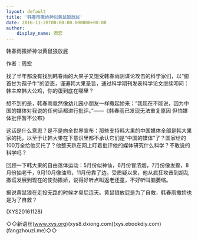 ```yaml
---
layout: default
title: '韩春雨撒娇神似黄鼠狼放屁'
date: 2016-11-28T00:00:00.000000+08:00
author:
    display_name: 周宏
---
```


韩春雨撒娇神似黄鼠狼放屁

作者：周宏

找了半年都没有找到韩春雨的大果子又饱受韩春雨阴谋论攻击的科学家们，以“俯首甘为孺子牛”的姿态，谨遵韩大果圣旨，通过科学期刊发表科学论文继续叩问：韩主席韩大公鸡，你的蛋到底在哪里？

想不到的是，韩春雨竟然像幼儿园小朋友一样撒起娇来：“我现在不能说，因为中国的媒体对我说的任何话都进行批评。”——《韩春雨已发现无法重复原因  但怕媒体批评暂不公布》

这话是什么意思？是不是向全世界宣布：那些支持韩大果的中国媒体全部是韩大果家的托，以至于让韩大果在下意识里都不承认它们是“中国的媒体”了？国家给的100万全给他买托了？他整天趴在网上盯着批评他的媒体研究什么科学？不敢说的科学吗？

回顾一下韩大果的自由落体运动：5月份似神仙，6月份冒浓烟，7月份像发癫，8月份抽老千，9月10月像油煎，11月份靠了边。受质疑以来，他从疯狂攻击到胡乱撒谎发展到现在的使劲撒娇，说得好听点叫返老还童，不好听叫脑萎缩。

据说黄鼠狼在走投无路的时候才臭屁连天。黄鼠狼放屁是为了自救，韩春雨撒娇也是为了自救？

(XYS20161128)

◇◇新语丝(www.xys.org)(xys8.dxiong.com)(xys.ebookdiy.com)(fangzhouzi.me)◇◇

